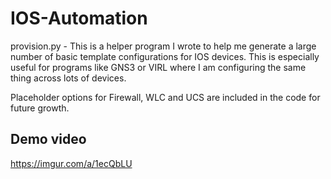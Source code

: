 # IOS-Automation
provision.py - This is a helper program I wrote to help me generate a large number of basic template configurations for IOS devices. This is especially useful for programs like GNS3 or VIRL where I am configuring the same thing across lots of devices.

Placeholder options for Firewall, WLC and UCS are included in the code for future growth.

## Demo video
https://imgur.com/a/1ecQbLU
